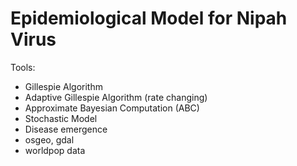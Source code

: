# Epidemiological Model for Nipah Virus

Tools:
- Gillespie Algorithm
- Adaptive Gillespie Algorithm (rate changing)
- Approximate Bayesian Computation (ABC)
- Stochastic Model 
- Disease emergence
- osgeo, gdal
- worldpop data
